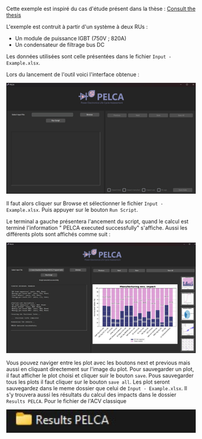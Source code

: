 Cette exemple est inspiré du cas d'étude présent dans la thèse :
[Consult the thesis](https://theses.hal.science/tel-04659788)

L'exemple est contruit à partir d'un système à deux RUs :
- Un module de puissance IGBT (750V ; 820A)
- Un condensateur de filtrage bus DC

Les données utilisées sont celle présentées dans le fichier `Input - Example.xlsx`.

Lors du lancement de l'outil voici l'interface obtenue :

<div align="center">
    <img src="../Images/exemple2.jpg" width="800"/>
</div> 

Il faut alors cliquer sur Browse et sélectionner le fichier `Input - Example.xlsx`. Puis appuyer sur le bouton `Run Script`.

Le terminal a gauche présentera l'ancement du script, quand le calcul est terminé l'information " PELCA executed successfully" s'affiche.
Aussi les différents plots sont affichés comme suit :
<div align="center">
    <img src="../Images/exemple1.jpg" width="800"/>
</div>

Vous pouvez naviger entre les plot avec les boutons next et previous mais aussi en cliquant directement sur l'image du plot.
Pour sauvegarder un plot, il faut afficher le plot choisi et cliquer suir le bouton `save`. Pous sauvegarder tous les plots il faut cliquer sur le bouton `save all`.
Les plot seront sauvegardez dans le meme dossier que celui de `Input - Example.xlsx`. Il s'y trouvera aussi les résultats du calcul des impacts dans le dossier `Results PELCA`. Pour le fichier de l'ACV classique 

<div align="center">
    <img src="../Images/exemple3.jpg" width="800"/>
</div> 

